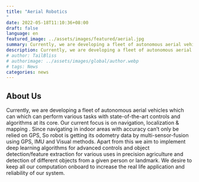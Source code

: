 ```yaml
---
title: "Aerial Robotics
"
date: 2022-05-18T11:10:36+08:00
draft: false
language: en
featured_image: ../assets/images/featured/aerial.jpg
summary: Currently, we are developing a fleet of autonomous aerial vehicles which can which can perform various tasks with state-of-the-art controls and algorithms at its core. Our current focus is on navigation, localization & mapping . Since navigating in indoor areas with accuracy can’t only be relied on GPS, So robot is getting its odometry data by multi-sensor-fusion using GPS, IMU and Visual methods.
description: Currently, we are developing a fleet of autonomous aerial vehicles which can which can perform various tasks with state-of-the-art controls and algorithms at its core. Our current focus is on navigation, localization & mapping . Since navigating in indoor areas with accuracy can’t only be relied on GPS, So robot is getting its odometry data by multi-sensor-fusion using GPS, IMU and Visual methods.
# author: TailBliss
# authorimage: ../assets/images/global/author.webp
# tags: News
categories: news
---
```

## About Us
Currently, we are developing a fleet of autonomous aerial vehicles which can which can perform various tasks with state-of-the-art controls and algorithms at its core. Our current focus is on navigation, localization & mapping . Since navigating in indoor areas with accuracy can’t only be relied on GPS, So robot is getting its odometry data by multi-sensor-fusion using GPS, IMU and Visual methods. Apart from this we aim to implement deep learning algorithms for advanced controls and object detection/feature extraction for various uses in precision agriculture and detection of different objects from a given person or landmark. We desire to keep all our computation onboard to increase the real life application and reliability of our system.